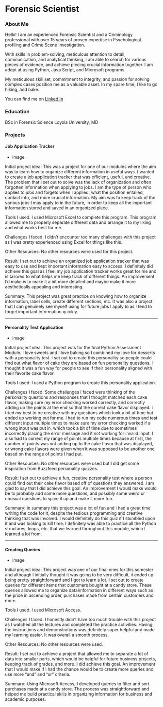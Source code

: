 # Forensic Scientist 

### About Me 

Hello! I am an experienced Forensic Scientist and a Criminology professional with over 15 years of proven expertise in Psychological profiling and Crime Scene Investigation. 

With skills in problem-solving, meticulous attention to detail, communication, and analytical thinking, I am able to search for various pieces of evidence, and achieve piecing crucial information together. I am adept at using Python, Java Script, and Microsoft programs. 

My meticulous skill set, commitment to integrity, and passion for solving complex cases position me as a valuable asset. In my spare time, I like to go hiking, and bake. 

You can find me on [Linked In](https://www.linkedin.com/in/judy-rivas-74153b329/)



### Education 
BSc in Forensic Science 
Loyola University, MD

### Projects

#### Job Application Tracker 
 - image
   
Initial project idea: 
This was a project for one of our modules where the aim was to learn how to organize different information in useful ways. I wanted to create a job application tracker that was efficient, useful, and creative. The problem that I set out to solve was the lack of organization and often forgotten information when applying to jobs. I am the type of person who applies to jobs and forgets when I applied, what the position entailed, contact info, and more crucial information. My aim was to keep track of the various jobs I may apply to in the future, in order to keep all the important information stored and saved in an organized place. 

Tools I used: 
I used Microsoft Excel to complete this program. This program allowed me to properly separate different data and arrange it to my liking and what works best for me. 

Challenges I faced:
I didn’t encounter too many challenges with this project as I was pretty experienced using Excel for things like this. 

Other Resources: 
No other resources were used for this project. 

Result:
I set out to achieve an organized job application tracker that was easy to use and kept important information easy to access. I definitely did achieve this goal as I feel my job application tracker works great for me and is tailored to what helps me keep track of different things. An improvement I’d make is to make it a bit more detailed and maybe make it more aesthetically appealing and interesting. 

Summary:
This project was great practice on knowing how to organize information, label cells, create different sections, etc. It was also a project that I can genuinely see myself using for future jobs I apply to as I tend to forget important information quickly. 


***
#### Personality Test Application
 - image
   
Initial project idea: 
This project was for the final Python Assessment Module. I love sweets and I love baking so I combined my love for desserts with a personality test. I set out to create this personality so people could find out what flavor of cake they are based on fun personality questions. I thought it was a fun way for people to see if their personality aligned with their favorite cake flavor. 

Tools I used: 
I used a Python program to create this personality application. 

Challenges I faced:
Some challenges I faced were thinking of the personality questions and responses that I thought matched each cake flavor, making sure my error checking worked correctly, and correctly adding up the points at the end so that the correct cake flavor displayed. I tried my best to be creative with my questions which took a bit of time but ended up working out for me. I had to run my code numerous times and test different input multiple times to make sure my error checking worked if a wrong input was put in, which took a bit of time due to sometimes incorrectly placing the error message and it not working for invalid input. I also had to correct my range of points multiple times because at first, the number of points was not adding up to the cake flavor that was displayed, or wrong cake flavors were given when it was supposed to be another one based on the range of points I had put. 

Other Resources: 
No other resources were used but I did get some inspiration from Buzzfeed personality quizzes. 

Result:
I set out to achieve a fun, creative personality test where a person could find out their cake flavor based off of questions they answered. I am glad to say that I did achieve this goal. An improvement I would make would be to probably add some more questions, and possibly some weird or unusual questions to spice it up and make it more fun. 

Summary:
In summary this project was a lot of fun and I had a great time writing the code for it, despite the tedious programming and creative thinking that was involved. I would definitely do this quiz if I stumbled upon it and was looking to kill time. I definitely was able to practice all the Python structures, loops, etc. that we learned throughout this module, which I learned a lot from. 


***
#### Creating Queries
 - image
   
Initial project idea: 
This project was one of our final ones for this semester and although I initially thought it was going to be very difficult, it ended up being pretty straightforward and I got to learn a lot. I set out to create queries for different items that customers bought at a candy store. These queries allowed me to organize data/information in different ways such as the price in ascending order, purchases made from certain customers and more. 

Tools I used: 
I used Microsoft Access. 

Challenges I faced:
I honestly didn’t have too much trouble with this project as I watched all the lectures and completed the practice activities. Having the instructions and demonstrations was definitely super helpful and made my learning easier. It was overall a smooth process.

Other Resources: 
No other resources were used. 

Result:
I set out to achieve a project that allowed me to separate a lot of data into smaller parts, which would be helpful for future business projects, keeping track of grades, and more. I did achieve this goal. An improvement that I would make if I had the chance would be to create more queries and use more “and” and “or” criteria. 

Summary:
Using Microsoft Access, I developed queries to filter and sort purchases made at a candy store. The process was straightforward and helped me build practical skills in organizing information for business and academic purposes.

